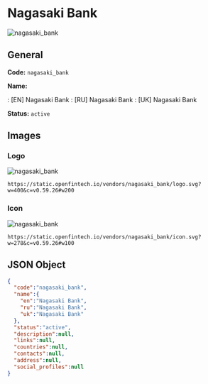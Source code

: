 
# Nagasaki Bank 
![nagasaki_bank](https://static.openfintech.io/vendors/nagasaki_bank/logo.svg?w=400&c=v0.59.26#w200)  

## General 
 
**Code:** `nagasaki_bank` 
 
**Name:** 
 
:	[EN] Nagasaki Bank 
:	[RU] Nagasaki Bank 
:	[UK] Nagasaki Bank 
 
**Status:** `active` 
 

## Images 

### Logo 
 
![nagasaki_bank](https://static.openfintech.io/vendors/nagasaki_bank/logo.svg?w=400&c=v0.59.26#w200)  

```
https://static.openfintech.io/vendors/nagasaki_bank/logo.svg?w=400&c=v0.59.26#w200
```  

### Icon 
 
![nagasaki_bank](https://static.openfintech.io/vendors/nagasaki_bank/icon.svg?w=278&c=v0.59.26#w100)  

```
https://static.openfintech.io/vendors/nagasaki_bank/icon.svg?w=278&c=v0.59.26#w100
```  

## JSON Object 

```json
{
  "code":"nagasaki_bank",
  "name":{
    "en":"Nagasaki Bank",
    "ru":"Nagasaki Bank",
    "uk":"Nagasaki Bank"
  },
  "status":"active",
  "description":null,
  "links":null,
  "countries":null,
  "contacts":null,
  "address":null,
  "social_profiles":null
}
```  
